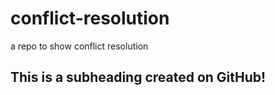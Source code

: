 # conflict-resolution
a repo to show conflict resolution
  ## This is a subheading created on GitHub!
